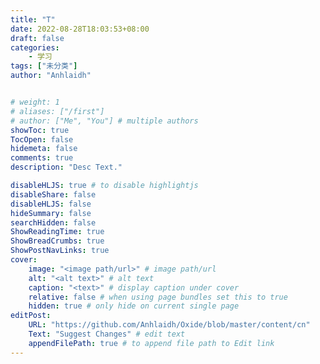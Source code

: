 ```yaml
---
title: "T"
date: 2022-08-28T18:03:53+08:00
draft: false
categories: 
    - 学习
tags: ["未分类"]
author: "Anhlaidh"


# weight: 1
# aliases: ["/first"]
# author: ["Me", "You"] # multiple authors
showToc: true
TocOpen: false
hidemeta: false
comments: true
description: "Desc Text."

disableHLJS: true # to disable highlightjs
disableShare: false
disableHLJS: false
hideSummary: false
searchHidden: false
ShowReadingTime: true
ShowBreadCrumbs: true
ShowPostNavLinks: true
cover:
    image: "<image path/url>" # image path/url
    alt: "<alt text>" # alt text
    caption: "<text>" # display caption under cover
    relative: false # when using page bundles set this to true
    hidden: true # only hide on current single page
editPost:
    URL: "https://github.com/Anhlaidh/Oxide/blob/master/content/cn"
    Text: "Suggest Changes" # edit text
    appendFilePath: true # to append file path to Edit link
---
```


